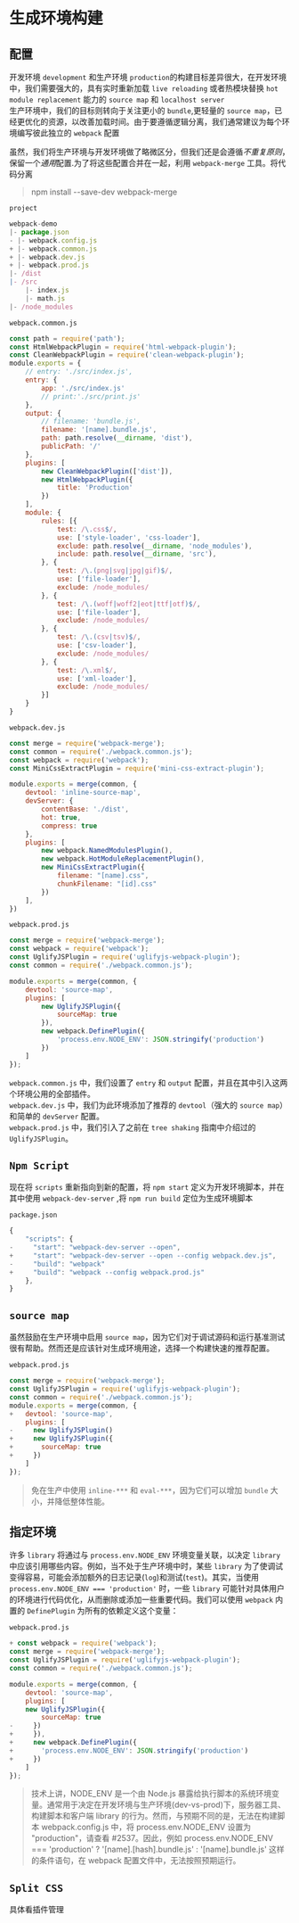 生成环境构建
===================

配置
--------------------

开发环境 `development` 和生产环境 `production`的构建目标差异很大，在开发环境中，我们需要强大的，具有实时重新加载 `live reloading` 或者热模块替换 `hot module replacement` 能力的 `source map` 和 `localhost server`  
生产环境中，我们的目标则转向于关注更小的 `bundle`,更轻量的 `source map`，已经更优化的资源，以改善加载时间。由于要遵循逻辑分离，我们通常建议为每个环境编写彼此独立的 `webpack` 配置

虽然，我们将生产环境与开发环境做了略微区分，但我们还是会遵循*不重复原则*，保留一个*通用*配置.为了将这些配置合并在一起，利用 `webpack-merge` 工具。将代码分离

>npm install --save-dev webpack-merge

`project`

```javascript
webpack-demo
|- package.json
- |- webpack.config.js
+ |- webpack.common.js
+ |- webpack.dev.js
+ |- webpack.prod.js
|- /dist
|- /src
    |- index.js
    |- math.js
|- /node_modules
```

`webpack.common.js`

```javascript
const path = require('path');
const HtmlWebpackPlugin = require('html-webpack-plugin');
const CleanWebpackPlugin = require('clean-webpack-plugin');
module.exports = {
    // entry: './src/index.js',
    entry: {
        app: './src/index.js'
        // print:'./src/print.js'
    },
    output: {
        // filename: 'bundle.js',
        filename: '[name].bundle.js',
        path: path.resolve(__dirname, 'dist'),
        publicPath: '/'
    },
    plugins: [
        new CleanWebpackPlugin(['dist']),
        new HtmlWebpackPlugin({
            title: 'Production'
        })
    ],
    module: {
        rules: [{
            test: /\.css$/,
            use: ['style-loader', 'css-loader'],
            exclude: path.resolve(__dirname, 'node_modules'),
            include: path.resolve(__dirname, 'src'),
        }, {
            test: /\.(png|svg|jpg|gif)$/,
            use: ['file-loader'],
            exclude: /node_modules/
        }, {
            test: /\.(woff|woff2|eot|ttf|otf)$/,
            use: ['file-loader'],
            exclude: /node_modules/
        }, {
            test: /\.(csv|tsv)$/,
            use: ['csv-loader'],
            exclude: /node_modules/
        }, {
            test: /\.xml$/,
            use: ['xml-loader'],
            exclude: /node_modules/
        }]
    }
}
```

`webpack.dev.js`

```javascript
const merge = require('webpack-merge');
const common = require('./webpack.common.js');
const webpack = require('webpack');
const MiniCssExtractPlugin = require('mini-css-extract-plugin');

module.exports = merge(common, {
    devtool: 'inline-source-map',
    devServer: {
        contentBase: './dist',
        hot: true,
        compress: true
    },
    plugins: [
        new webpack.NamedModulesPlugin(),
        new webpack.HotModuleReplacementPlugin(),
        new MiniCssExtractPlugin({
            filename: "[name].css",
            chunkFilename: "[id].css"
        })
    ],
})
```

`webpack.prod.js`

```javascript
const merge = require('webpack-merge');
const webpack = require('webpack');
const UglifyJSPlugin = require('uglifyjs-webpack-plugin');
const common = require('./webpack.common.js');

module.exports = merge(common, {
    devtool: 'source-map',
    plugins: [
        new UglifyJSPlugin({
            sourceMap: true
        }),
        new webpack.DefinePlugin({
            'process.env.NODE_ENV': JSON.stringify('production')
        })
    ]
});
```

`webpack.common.js` 中，我们设置了 `entry` 和 `output` 配置，并且在其中引入这两个环境公用的全部插件。  
`webpack.dev.js` 中，我们为此环境添加了推荐的 `devtool`（强大的 `source map`）和简单的 `devServer` 配置。  
`webpack.prod.js` 中，我们引入了之前在 `tree shaking` 指南中介绍过的 `UglifyJSPlugin`。

`Npm Script`
--------------------

现在将 `scripts` 重新指向到新的配置，将 `npm start` 定义为开发环境脚本，并在其中使用 `webpack-dev-server` ,将 `npm run build` 定位为生成环境脚本

`package.json`

```javascript
{
    "scripts": {
-     "start": "webpack-dev-server --open",
+     "start": "webpack-dev-server --open --config webpack.dev.js",
-     "build": "webpack"
+     "build": "webpack --config webpack.prod.js"
    },
}
```

`source map`
--------------------

虽然鼓励在生产环境中启用 `source map`，因为它们对于调试源码和运行基准测试很有帮助。然而还是应该针对生成环境用途，选择一个构建快速的推荐配置。

`webpack.prod.js`

```javascript
const merge = require('webpack-merge');
const UglifyJSPlugin = require('uglifyjs-webpack-plugin');
const common = require('./webpack.common.js');
module.exports = merge(common, {
+   devtool: 'source-map',
    plugins: [
-     new UglifyJSPlugin()
+     new UglifyJSPlugin({
+       sourceMap: true
+     })
    ]
});
```

>免在生产中使用 `inline-***` 和 `eval-***`，因为它们可以增加 `bundle` 大小，并降低整体性能。

指定环境
------------------

许多 `library` 将通过与 `process.env.NODE_ENV` 环境变量关联，以决定 `library` 中应该引用哪些内容。例如，当不处于生产环境中时，某些 `library` 为了使调试变得容易，可能会添加额外的日志记录(`log`)和测试(`test`)。其实，当使用 `process.env.NODE_ENV === 'production'` 时，一些 `library` 可能针对具体用户的环境进行代码优化，从而删除或添加一些重要代码。我们可以使用 `webpack` 内置的 `DefinePlugin` 为所有的依赖定义这个变量：

`webpack.prod.js`

```javascript
+ const webpack = require('webpack');
const merge = require('webpack-merge');
const UglifyJSPlugin = require('uglifyjs-webpack-plugin');
const common = require('./webpack.common.js');

module.exports = merge(common, {
    devtool: 'source-map',
    plugins: [
    new UglifyJSPlugin({
        sourceMap: true
-     })
+     }),
+     new webpack.DefinePlugin({
+       'process.env.NODE_ENV': JSON.stringify('production')
+     })
    ]
});
```

>技术上讲，NODE_ENV 是一个由 Node.js 暴露给执行脚本的系统环境变量。通常用于决定在开发环境与生产环境(dev-vs-prod)下，服务器工具、构建脚本和客户端 library 的行为。然而，与预期不同的是，无法在构建脚本 webpack.config.js 中，将 process.env.NODE_ENV 设置为 "production"，请查看 #2537。因此，例如 process.env.NODE_ENV === 'production' ? '[name].[hash].bundle.js' : '[name].bundle.js' 这样的条件语句，在 webpack 配置文件中，无法按照预期运行。

`Split CSS`
-----------------------

具体看插件管理